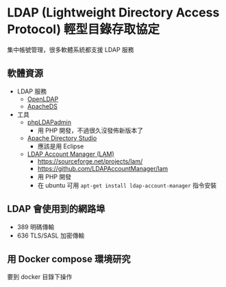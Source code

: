 # LDAP (Lightweight Directory Access Protocol) 輕型目錄存取協定

集中帳號管理，很多軟體系統都支援 LDAP 服務

## 軟體資源

* LDAP 服務
  * [OpenLDAP](https://www.openldap.org)
  * [ApacheDS](https://directory.apache.org/apacheds/)
* 工具
  * [phpLDAPadmin](http://phpldapadmin.sourceforge.net/wiki/index.php/Main_Page)
    * 用 PHP 開發，不過很久沒發佈新版本了
  * [Apache Directory Studio](https://directory.apache.org/studio/)
    * 應該是用 Eclipse
  * [LDAP Account Manager (LAM)](https://www.ldap-account-manager.org/lamcms/)
    * <https://sourceforge.net/projects/lam/>
    * <https://github.com/LDAPAccountManager/lam>
    * 用 PHP 開發
    * 在 ubuntu 可用 `apt-get install ldap-account-manager` 指令安裝

## LDAP 會使用到的網路埠

* 389 明碼傳輸
* 636 TLS/SASL 加密傳輸

## 用 Docker compose 環境研究

要到 docker 目錄下操作
